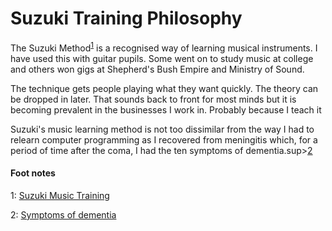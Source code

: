 # Suzuki Training Philosophy

The Suzuki Method<sup>[1](#myfootnote1)</sup> is a recognised way of learning musical instruments. I have used this with guitar pupils. Some went on to study music at college and others won gigs at Shepherd's Bush Empire and Ministry of Sound.

The technique gets people playing what they want quickly. The theory can be dropped in later. That sounds back to front for most minds but it is becoming prevalent in the businesses I work in. Probably because I teach it


Suzuki's music learning method is not too dissimilar from the way I had to relearn computer programming as I recovered from meningitis which, for a period of time after the coma, I had the ten symptoms of dementia.sup>[2](#myfootnote2)</sup>

#### Foot notes
<a name="myfootnote1">1</a>: <a href="https://en.wikipedia.org/wiki/Suzuki_method" target="_blank">Suzuki Music Training </a>

<a name="myfootnote1">2</a>: <a href="https://www.healthline.com/health/dementia/early-warning-signs#symptoms" target="_blank">Symptoms of dementia </a>